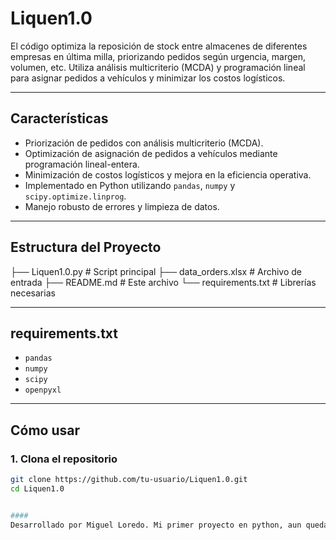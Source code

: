 # Liquen1.0

El código optimiza la reposición de stock entre almacenes de diferentes empresas en última milla, priorizando pedidos según urgencia, margen, volumen, etc. Utiliza análisis multicriterio (MCDA) y programación lineal para asignar pedidos a vehículos y minimizar los costos logísticos.

---

## Características

- Priorización de pedidos con análisis multicriterio (MCDA).
- Optimización de asignación de pedidos a vehículos mediante programación lineal-entera.
- Minimización de costos logísticos y mejora en la eficiencia operativa.
- Implementado en Python utilizando `pandas`, `numpy` y `scipy.optimize.linprog`.
- Manejo robusto de errores y limpieza de datos.

---

## Estructura del Proyecto

 ├── Liquen1.0.py # Script principal ├── data_orders.xlsx # Archivo de entrada ├── README.md # Este archivo └── requirements.txt # Librerías necesarias

---

## requirements.txt

- `pandas`
- `numpy`
- `scipy`
- `openpyxl`

---

## Cómo usar

### 1. Clona el repositorio

```bash
git clone https://github.com/tu-usuario/Liquen1.0.git
cd Liquen1.0


####
Desarrollado por Miguel Loredo. Mi primer proyecto en python, aun queda mucho por aprender!
